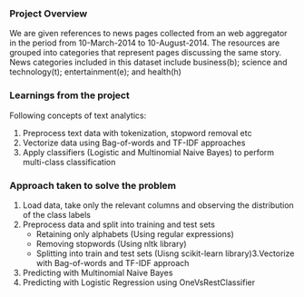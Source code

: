 ### Project Overview

 We are given references to news pages collected from an web aggregator in the period from 10-March-2014 to 10-August-2014. The resources are grouped into categories that represent pages discussing the same story. News categories included in this dataset include business(b); science and technology(t); entertainment(e); and health(h)


### Learnings from the project

 Following concepts of text analytics:
1. Preprocess text data with tokenization, stopword removal etc
2. Vectorize data using Bag-of-words and TF-IDF approaches
3. Apply classifiers (Logistic and Multinomial Naive Bayes) to perform multi-class classification


### Approach taken to solve the problem

 1. Load data, take only the relevant columns and observing the distribution of the class labels
2. Preprocess data and split into training and test sets
    -  Retaining only alphabets (Using regular expressions)
    - Removing stopwords (Using nltk library)
    - Splitting into train and test sets (Uisng scikit-learn library)​
3.Vectorize with Bag-of-words and TF-IDF approach
4. Predicting with Multinomial Naive Bayes
5. Predicting with Logistic Regression using OneVsRestClassifier


